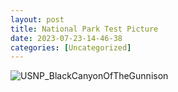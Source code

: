 ```yaml
---
layout: post
title: National Park Test Picture 
date: 2023-07-23-14-46-38
categories: [Uncategorized]
---
```


![USNP_BlackCanyonOfTheGunnison](assets/images/Black_Canyon_and_Gunnison_River_2008.jpg)
